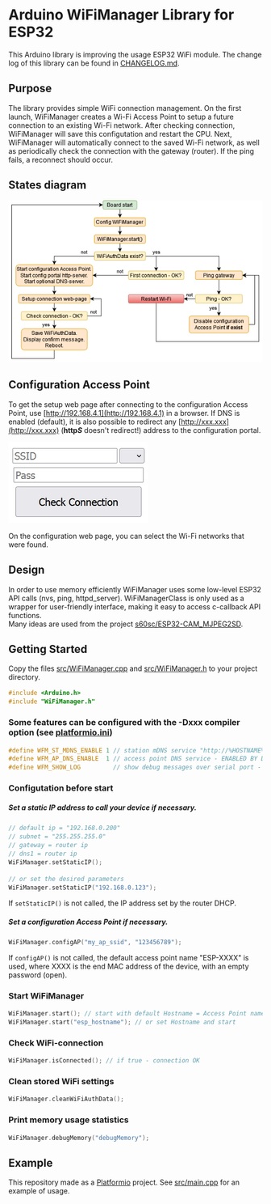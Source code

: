 # Arduino WiFiManager Library for ESP32

This Arduino library is improving the usage ESP32 WiFi module.
The change log of this library can be found in [CHANGELOG.md](CHANGELOG.md).

## Purpose

The library provides simple WiFi connection management. On the first launch, WiFiManager creates a Wi-Fi Access Point to setup a future connection to an existing Wi-Fi network. After checking connection, WiFiManager will save this configutation and restart the CPU. Next, WiFiManager will automatically connect to the saved Wi-Fi network, as well as periodically check the connection with the gateway (router). If the ping fails, a reconnect should occur.

## States diagram

![diagram.drawio.png](/doc/diagram.drawio.png)

## Configuration Access Point

To get the setup web page after connecting to the configuration Access Point, use [http://192.168.4.1](http://192.168.4.1) in a browser. If DNS is enabled (default), it is also possible to redirect any [http://xxx.xxx](http://xxx.xxx) (**http*S*** doesn't redirect!) address to the configuration portal.  

![config_portal.jpg](/doc/config_portal.jpg)  

On the configuration web page, you can select the Wi-Fi networks that were found.

## Design

In order to use memory efficiently WiFiManager uses some low-level ESP32 API calls (nvs, ping, httpd_server). WiFiManagerClass is only used as a wrapper for user-friendly interface, making it easy to access c-callback API functions.  
Many ideas are used from the project [s60sc/ESP32-CAM_MJPEG2SD](https://github.com/s60sc/ESP32-CAM_MJPEG2SD).

## Getting Started

Copy the files [src/WiFiManager.cpp](/src/WiFiManager.cpp) and [src/WiFiManager.h](/src/WiFiManager.h) to your project directory.

```CPP
#include <Arduino.h>
#include "WiFiManager.h"
```
### Some features can be configured with the -Dxxx compiler option (see [platformio.ini](/platformio.ini)) 

```CPP
#define WFM_ST_MDNS_ENABLE 1 // station mDNS service "http://%HOSTNAME%.local" - DISABLED BY DEFAULT
#define WFM_AP_DNS_ENABLE  1 // access point DNS service - ENABLED BY DEFAULT
#define WFM_SHOW_LOG         // show debug messages over serial port - DISABLED BY DEFAULT
```
### Configutation before start

##### Set a static IP address to call your device if necessary.
```CPP
// default ip = "192.168.0.200"
// subnet = "255.255.255.0"
// gateway = router ip
// dns1 = router ip
WiFiManager.setStaticIP();

// or set the desired parameters
WiFiManager.setStaticIP("192.168.0.123");
```
If `setStaticIP()` is not called, the IP address set by the router DHCP.

##### Set a configuration Access Point if necessary.
```CPP
WiFiManager.configAP("my_ap_ssid", "123456789");
```
If `configAP()` is not called, the default access point name "ESP-XXXX" is used, where XXXX is the end MAC address of the device, with an empty password (open).

### Start WiFiManager
```CPP
WiFiManager.start(); // start with default Hostname = Access Point name
WiFiManager.start("esp_hostname"); // or set Hostname and start
```

### Check WiFi-connection
```CPP
WiFiManager.isConnected(); // if true - connection OK
```

### Clean stored WiFi settings
```CPP
WiFiManager.cleanWiFiAuthData();
```

### Print memory usage statistics
```CPP
WiFiManager.debugMemory("debugMemory");
```

## Example

This repository made as a [Platformio](https://platformio.org/) project. See [src/main.cpp](/src/main.cpp) for an example of usage.
